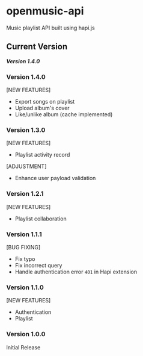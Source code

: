 # openmusic-api
Music playlist API built using hapi.js

## Current Version
***Version 1.4.0***

### Version 1.4.0
[NEW FEATURES]
- Export songs on playlist
- Upload album's cover
- Like/unlike album (cache implemented)

### Version 1.3.0
[NEW FEATURES]
- Playlist activity record

[ADJUSTMENT]
- Enhance user payload validation

### Version 1.2.1
[NEW FEATURES]
- Playlist collaboration

### Version 1.1.1
[BUG FIXING]
- Fix typo
- Fix incorrect query
- Handle authentication error `401` in Hapi extension

### Version 1.1.0
[NEW FEATURES]
- Authentication
- Playlist

### Version 1.0.0
Initial Release